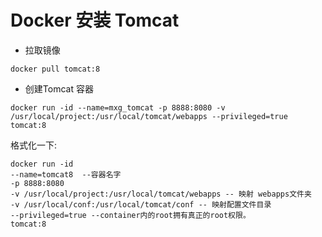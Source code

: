 # Docker 安装 Tomcat

- 拉取镜像
```
docker pull tomcat:8
```
- 创建Tomcat 容器
```
docker run -id --name=mxg_tomcat -p 8888:8080 -v
/usr/local/project:/usr/local/tomcat/webapps --privileged=true tomcat:8
```
格式化一下:
```
docker run -id 
--name=tomcat8  --容器名字 
-p 8888:8080 
-v /usr/local/project:/usr/local/tomcat/webapps -- 映射 webapps文件夹
-v /usr/local/conf:/usr/local/tomcat/conf -- 映射配置文件目录
--privileged=true --container内的root拥有真正的root权限。
tomcat:8

```